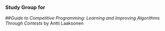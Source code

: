 ### Study Group for 
##*Guide to Competitive Programming: Learning and Improving Algorithms Through Contests* by Antti Laaksonen

